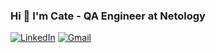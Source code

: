 ### Hi 👋 I'm Cate - QA Engineer at Netology
[![LinkedIn](https://img.shields.io/badge/linkedin-%230077B5.svg?style=for-the-badge&logo=linkedin&logoColor=white)](https://www.linkedin.com/) 
[![Gmail](https://img.shields.io/badge/Gmail-D14836?style=for-the-badge&logo=gmail&logoColor=white)](mailto:cate.minaeva@gmail.com) 


<!--
I'm a QA Engineer with 2 years of professional experience in quality assurance.
**cateminaeva/cateminaeva** is a ✨ _special_ ✨ repository because its `README.md` (this file) appears on your GitHub profile.

Here are some ideas to get you started:

- 🔭 I’m currently working on ...
- 🌱 I’m currently learning ...
- 👯 I’m looking to collaborate on ...
- 🤔 I’m looking for help with ...
- 💬 Ask me about ...
- 📫 How to reach me: ...
- 😄 Pronouns: ...
- ⚡ Fun fact: ...
-->
